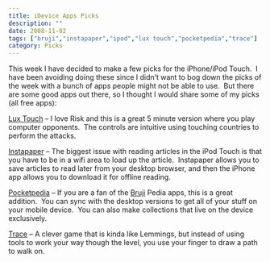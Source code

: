 ```yaml
---
title: iDevice Apps Picks
description: ""
date: 2008-11-02
tags: ["bruji","instapaper","ipod","lux touch","pocketpedia","trace"]
category: Picks
---
```



This week I have decided to make a few picks for the iPhone/iPod Touch.&nbsp; I have been avoiding doing these since I didn’t want to bog down the picks of the week with a bunch of apps people might not be able to use.&nbsp; But there are some good apps out there, so I thought I would share some of my picks (all free apps):

<a href="https://web.archive.org/web/20131211165801/http://phobos.apple.com/WebObjects/MZStore.woa/wa/viewSoftware?id=292538570&amp;mt=8">Lux Touch</a> – I love Risk and this is a great 5 minute version where you play computer opponents.&nbsp; The controls are intuitive using touching countries to perform the attacks.

<a href="https://web.archive.org/web/20131211165801/http://phobos.apple.com/WebObjects/MZStore.woa/wa/viewSoftware?id=284942713&amp;mt=8">Instapaper</a> – The biggest issue with reading articles in the iPod Touch is that you have to be in a wifi area to load up the article.&nbsp; Instapaper allows you to save articles to read later from your desktop browser, and then the iPhone app allows you to download it for offline reading.

<a href="https://web.archive.org/web/20131211165801/http://phobos.apple.com/WebObjects/MZStore.woa/wa/viewSoftware?id=284595421&amp;mt=8">Pocketpedia</a> – If you are a fan of the <a href="https://web.archive.org/web/20131211165801/http://www.bruji.com/">Bruji</a> Pedia apps, this is a great addition.&nbsp; You can sync with the desktop versions to get all of your stuff on your mobile device.&nbsp; You can also make collections that live on the device exclusively.

<a href="https://web.archive.org/web/20131211165801/http://phobos.apple.com/WebObjects/MZStore.woa/wa/viewSoftware?id=289446636&amp;mt=8">Trace</a> – A clever game that is kinda like Lemmings, but instead of using tools to work your way though the level, you use your finger to draw a path to walk on.

